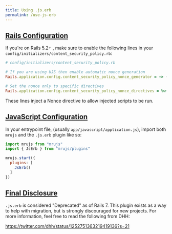 ```yaml
---
title: Using .js.erb
permalink: /use-js-erb
---
```


## [Rails Configuration](#rails-configuration)

If you're on Rails 5.2+ , make sure to enable the following lines in
your `config/initializers/content_security_policy.rb`:

```rb
# config/initializers/content_security_policy.rb

# If you are using UJS then enable automatic nonce generation
Rails.application.config.content_security_policy_nonce_generator = -> (request) { SecureRandom.base64(16) }

# Set the nonce only to specific directives
Rails.application.config.content_security_policy_nonce_directives = %w(script-src)
```

These lines inject a Nonce directive to allow injected scripts to be
run.

## [JavaScript Configuration](#javascript-configuration)

In your entrypoint file, (usually `app/javascript/application.js`),
import both `mrujs` and the `.js.erb` plugin like so:

```js
import mrujs from "mrujs"
import { JsErb } from "mrujs/plugins"

mrujs.start({
  plugins: [
    JsErb()
  ]
})
```

## [Final Disclosure](#final-disclosure)

`.js.erb` is considered "Deprecated" as of Rails 7. This plugin exists
as a way to help with migration, but is strongly discouraged for new
projects. For more information, feel free to read the following from
DHH:

<https://twitter.com/dhh/status/1252751363219419136?s=21>
